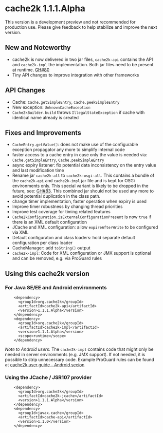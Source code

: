 # cache2k 1.1.1.Alpha

This version is a development preview and not recommended for production use. Please give feedback to help
stabilize and improve the next version.

## New and Noteworthy

- cache2k is now delivered in two jar files, `cache2k-api` contains the API and `cache2k-impl` the
  implementation. Both jar files need to be present at runtime. [GH#80](https://github.com/cache2k/cache2k/issues/80)
- Tiny API changes to improve integration with other frameworks

## API Changes

- Cache: `Cache.getSimpleEntry`, `Cache.peekSimpleEntry`
- New exception: `UnknownCacheException`
- `Cache2kBuilder.build` throws `IllegalStateException` if cache with identical name already is created

## Fixes and Improvements

- `CacheEntry.getValue()`: does not make use of the configurable exception propagator any more to simplify internal code
- faster access to a cache entry in case only the value is needed via: `Cache.getSimpleEntry`, `Cache.peekSimpleEntry`
- async expiry listener: fix potential data inconsistency on the entry value and last modification time 
- Rename jar `cache2k-all` to `cache2k-osgi-all`. This contains a bundle of the `cache2k-api` and 
  `cache2k-impl`  jar file and is kept for OSGi environments only. This special variant is likely to
  be dropped in the future, see:  [GH#83](https://github.com/cache2k/cache2k/issues/83).
  This combined jar should not be used any more to avoid potential duplication in the class path.
- change timer implementation, faster operation when expiry is used
- Improve timer robustness by changing thread priorities
- Improve test coverage for timing related features
- `Cache2kConfiguration.isExternalConfigurationPresent` is now `true` if there is an XML default configuration
- JCache and XML configuration: allow `expireAfterWrite` to be configured via XML
- Default configuraton and class loaders: hold separate default configuration per class loader 
- CacheManager: add `toString()` output
- `cache2k-impl`: Code for XML configuration or JMX support is optional and can be removed, e.g. via ProGuard rules

## Using this cache2k version

### For Java SE/EE and Android environments

````
    <dependency>
      <groupId>org.cache2k</groupId>
      <artifactId>cache2k-api</artifactId>
      <version>1.1.1.Alpha</version>
    </dependency>
    <dependency>
      <groupId>org.cache2k</groupId>
      <artifactId>cache2k-impl</artifactId>
      <version>1.1.1.Alpha</version>
      <scope>runtime</scope>
    </dependency>
````

_Note to Android users:_ The `cache2k-impl` contains code that might only be needed in server environments (e.g. JMX support).
If not needed, it is possible to strip unnecessary code. Example ProGuard rules can be found at [cache2k user guide - Android secion](https://cache2k.org/docs/latest/user-guide.html#android)

### Using the JCache / JSR107 provider

````
    <dependency>
      <groupId>org.cache2k</groupId>
      <artifactId>cache2k-jcache</artifactId>
      <version>1.1.1.Alpha</version>
    </dependency>
    <dependency>
      <groupId>javax.cache</groupId>
      <artifactId>cache-api</artifactId>
      <version>1.1.0</version>
    </dependency>
````

